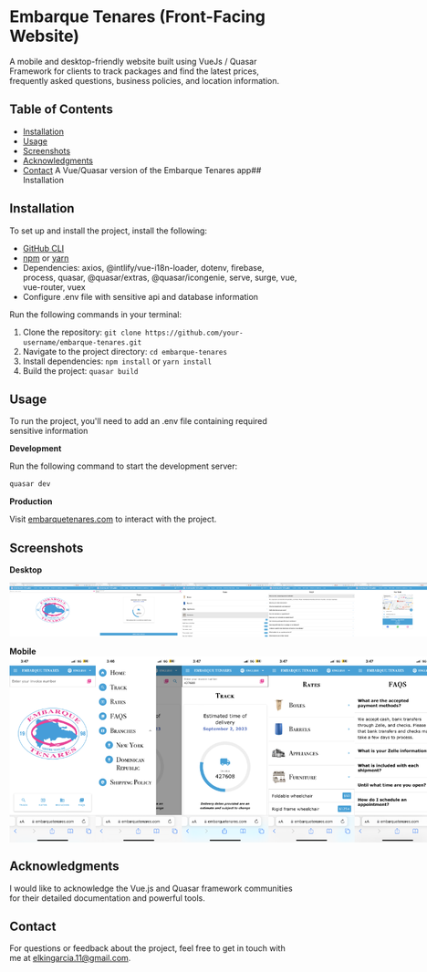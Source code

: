 # Embarque Tenares (Front-Facing Website)

A mobile and desktop-friendly website built using VueJs / Quasar Framework for clients to track packages and find the latest prices, frequently asked questions, business policies, and location information.

## Table of Contents

- [Installation](#installation)
- [Usage](#usage)
- [Screenshots](#screenshots)
- [Acknowledgments](#acknowledgments)
- [Contact](#contact)
  A Vue/Quasar version of the Embarque Tenares app## Installation

## Installation

To set up and install the project, install the following:

- [GitHub CLI](https://github.com/git-guides/install-git)
- [npm](https://docs.npmjs.com/) or [yarn](https://classic.yarnpkg.com/en/docs/install/)
- Dependencies:
  axios, @intlify/vue-i18n-loader, dotenv, firebase, process, quasar, @quasar/extras, @quasar/icongenie, serve, surge, vue, vue-router, vuex
- Configure .env file with sensitive api and database information

Run the following commands in your terminal:

1. Clone the repository: `git clone https://github.com/your-username/embarque-tenares.git`
2. Navigate to the project directory: `cd embarque-tenares`
3. Install dependencies: `npm install` or `yarn install`
4. Build the project: `quasar build`

## Usage

To run the project, you'll need to add an .env file containing required sensitive information

<b>Development</b>

Run the following command to start the development server:

```bash
quasar dev
```

<b>Production</b>

Visit [embarquetenares.com](https://embarquetenares.com) to interact with the project.

## Screenshots

<b> Desktop </b>

<div style="display: flex; justify-content: space-between;">
  <img src="./images/d1.png" alt="Landing Page" width="30%">
  <img src="./images/d2.png" alt="Track Page" width="30%">
  <img src="./images/d3.png" alt="Rates Page" width="30%">
  <img src="./images/d4.png" alt="FAQs Page" width="30%">
  <img src="./images/d5.png" alt="Location Page" width="30%">
  <img src="./images/d6.png" alt="Policy Page" width="30%">
</div>

<br/>
<b> Mobile </b>

<div style="display: flex; justify-content: space-between;">
  <img src="./images/m1.PNG" alt="Landing Page" width="30%">
  <img src="./images/m2.PNG" alt="Sidebar Menu" width="30%">
  <img src="./images/m3.PNG" alt="Track Page" width="30%">
  <img src="./images/m4.PNG" alt="Rates Page" width="30%">
  <img src="./images/m5.PNG" alt="FAQs Page" width="30%">
  <img src="./images/m6.PNG" alt="Location Page" width="30%">
</div>

## Acknowledgments

I would like to acknowledge the Vue.js and Quasar framework communities for their detailed documentation and powerful tools.

## Contact

For questions or feedback about the project, feel free to get in touch with me at elkingarcia.11@gmail.com.
